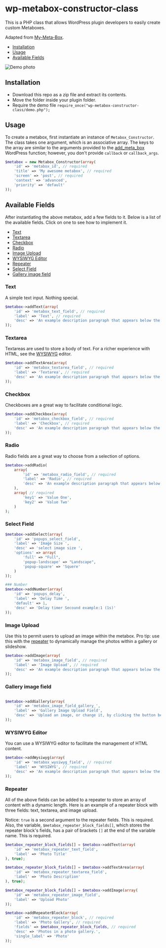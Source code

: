 # wp-metabox-constructor-class

This is a PHP class that allows WordPress plugin developers to easily create custom Metaboxes.  

Adapted from [My-Meta-Box](https://github.com/bainternet/My-Meta-Box).

- [Installation](https://github.com/MatthewKosloski/wp-metabox-constructor-class#installation)
- [Usage](https://github.com/MatthewKosloski/wp-metabox-constructor-class#usage)
- [Available Fields](https://github.com/MatthewKosloski/wp-metabox-constructor-class#available-fields)

![Demo photo](https://i.imgur.com/rm5dpsT.jpg)

## Installation

- Download this repo as a zip file and extract its contents.
- Move the folder inside your plugin folder.
- Require the demo file `require_once("wp-metabox-constructor-class/demo.php");`

## Usage

To create a metabox, first instantiate an instance of `Metabox_Constructor`.  The class takes one argument, which is an associative array.  The keys to the array are similar to the arguments provided to the [add_meta_box](https://developer.wordpress.org/reference/functions/add_meta_box/) WordPress function; however, you don't provide `callback` or `callback_args`.

```php
$metabox = new Metabox_Constructor(array(
	'id' => 'metabox_id', // required
	'title' => 'My awesome metabox', // required
	'screen' => 'post', // required
	'context' => 'advanced',
	'priority' => 'default'
));
```

## Available Fields

After instantiating the above metabox, add a few fields to it.  Below is a list of the available fields.  Click on one to see how to implement it.

- [Text](https://github.com/MatthewKosloski/wp-metabox-constructor-class#text)
- [Textarea](https://github.com/MatthewKosloski/wp-metabox-constructor-class#textarea)
- [Checkbox](https://github.com/MatthewKosloski/wp-metabox-constructor-class#checkbox)
- [Radio](https://github.com/MatthewKosloski/wp-metabox-constructor-class#radio)
- [Image Upload](https://github.com/MatthewKosloski/wp-metabox-constructor-class#image-upload)
- [WYSIWYG Editor](https://github.com/MatthewKosloski/wp-metabox-constructor-class#wysiwyg-editor)
- [Repeater](https://github.com/MatthewKosloski/wp-metabox-constructor-class#repeater)
- [Select Field](https://github.com/MatthewKosloski/wp-metabox-constructor-class#Select-Field)
- [Gallery image field ](https://github.com/MatthewKosloski/wp-metabox-constructor-class#Gallery-image-field)

### Text

A simple text input.  Nothing special.

```php
$metabox->addText(array(
	'id' => 'metabox_text_field', // required
	'label' => 'Text', // required
	'desc' => 'An example description paragraph that appears below the label.'
));
```

### Textarea

Textareas are used to store a body of text.  For a richer experience with HTML, see the [WYSIWYG](https://github.com/MatthewKosloski/wp-metabox-constructor-class#wysiwyg-editor) editor.

```php
$metabox->addTextArea(array(
	'id' => 'metabox_textarea_field', // required
	'label' => 'Textarea', // required
	'desc' => 'An example description paragraph that appears below the label.'
));
```

### Checkbox

Checkboxes are a great way to facilitate conditional logic.

```php
$metabox->addCheckbox(array(
	'id' => 'metabox_checkbox_field', // required
	'label' => 'Checkbox', // required
	'desc' => 'An example description paragraph that appears below the label.'
));
```

### Radio

Radio fields are a great way to choose from a selection of options.

```php
$metabox->addRadio(
	array(
		'id' => 'metabox_radio_field', // required
		'label' => 'Radio', // required
		'desc' => 'An example description paragraph that appears below the label.',
	),
	array( // required
		'key1' => 'Value One',
		'key2' => 'Value Two'
	)
);
```
### Select Field
```php
$metabox->addSelect(array(
	'id' => 'popups_select_field',
	'label' => 'Image Size ',
	'desc' => 'select image size ',
	'options' => array(
		'full' => "Full",
		'popup-landscape' => "Landscape",
		'popup-square' => 'Squere'
	)
));

```

```php
### Number 
$metabox->addNumber(array(
	'id' => 'popups_delay',
	'label' => 'Delay Time ',
	'default' => 1,
	'desc' => 'Delay timer Secound example:1 (1s)'
));
```

### Image Upload

Use this to permit users to upload an image within the metabox.  Pro tip: use this with the [repeater](https://github.com/MatthewKosloski/wp-metabox-constructor-class#repeater) to dynamically manage the photos within a gallery or slideshow.

```php
$metabox->addImage(array(
	'id' => 'metabox_image_field', // required
	'label' => 'Image Upload', // required
	'desc' => 'An example description paragraph that appears below the label.'
));

```
### Gallery image field 
```php

$metabox->addGallery(array(
	'id' => 'metabox_image_field_gallery_',
	'label' => 'Gallery Image Upload Field',
	'desc' => 'Upload an image, or change it, by clicking the button below the preview.'
));

```

### WYSIWYG Editor

You can use a WYSIWYG editor to facilitate the management of HTML content.

```php
$metabox->addWysiwyg(array(
	'id' => 'metabox_wysiwyg_field', // required
	'label' => 'WYSIWYG', // required
	'desc' => 'An example description paragraph that appears below the label.'
));
```
















































### Repeater

All of the above fields can be added to a repeater to store an array of content with a dynamic length.  Here is an example of a repeater block with three fields: text, textarea, and image upload.

Notice:  `true` is a second argument to the repeater fields.  This is required.  Also, the variable, `$metabox_repeater_block_fields[]`, which stores the repeater block's fields, has a pair of brackets `[]` at the end of the variable name.  This is required. 

```php
$metabox_repeater_block_fields[] = $metabox->addText(array(
	'id' => 'metabox_repeater_text_field',
	'label' => 'Photo Title'
), true);

$metabox_repeater_block_fields[] = $metabox->addTextArea(array(
	'id' => 'metabox_repeater_textarea_field',
	'label' => 'Photo Description'
), true);

$metabox_repeater_block_fields[] = $metabox->addImage(array(
	'id' => 'metabox_repeater_image_field',
	'label' => 'Upload Photo'
));

$metabox->addRepeaterBlock(array(
	'id' => 'metabox_repeater_block', // required
	'label' => 'Photo Gallery', // required
	'fields' => $metabox_repeater_block_fields, // required
	'desc' => 'Photos in a photo gallery.',
	'single_label' => 'Photo'
));
```
